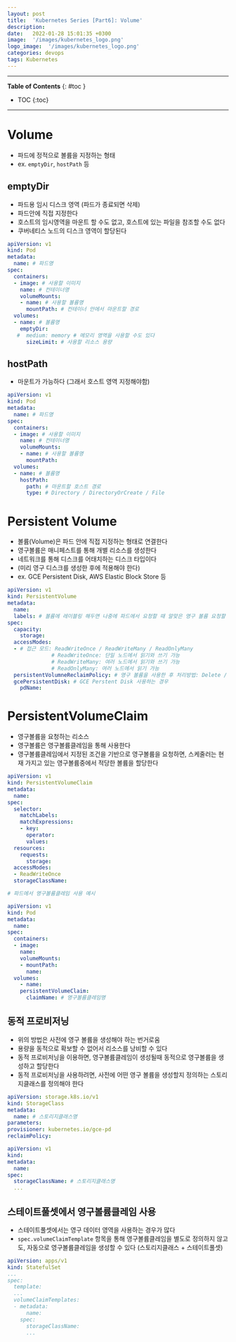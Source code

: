 ```yaml
---
layout: post
title:  'Kubernetes Series [Part6]: Volume'
description: 
date:   2022-01-28 15:01:35 +0300
image:  '/images/kubernetes_logo.png'
logo_image:  '/images/kubernetes_logo.png'
categories: devops
tags: Kubernetes
---
```


---
**Table of Contents**
{: #toc }
*  TOC
{:toc}

---

# Volume

- 파드에 정적으로 볼륨을 지정하는 형태
- ex. `emptyDir`, `hostPath` 등

## emptyDir

- 파드용 임시 디스크 영역 (파드가 종료되면 삭제)
- 파드안에 직접 지정한다
- 호스트의 임시영역을 마운트 할 수도 없고, 호스트에 있는 파일을 참조할 수도 없다
- 쿠버네티스 노드의 디스크 영역이 할당된다

```yaml
apiVersion: v1
kind: Pod
metadata:
  name: # 파드명
spec:
  containers:
  - image: # 사용할 이미지
    name: # 컨테이너명
    volumeMounts:
    - name: # 사용할 볼륨명
      mountPath: # 컨테이너 안에서 마운트할 경로
  volumes:
  - name: # 볼륨명
    emptyDir:
   #  medium: memory # 메모리 영역을 사용할 수도 있다
      sizeLimit: # 사용할 리소스 용량
```

## hostPath

- 마운트가 가능하다 (그래서 호스트 영역 지정해야함)

```yaml
apiVersion: v1
kind: Pod
metadata:
  name: # 파드명
spec:
  containers:
  - image: # 사용할 이미지
    name: # 컨테이너명
    volumeMounts:
    - name: # 사용할 볼륨명
      mountPath:
  volumes:
  - name: # 볼륨명
    hostPath:
      path: # 마운트할 호스트 경로
      type: # Directory / DirectoryOrCreate / File
```

# Persistent Volume

- 볼륨(Volume)은 파드 안에 직접 지정하는 형태로 연결한다
- 영구볼륨은 매니페스트를 통해 개별 리소스를 생성한다
- 네트워크를 통해 디스크를 어태치하는 디스크 타입이다
- (미리 영구 디스크를 생성한 후에 적용해야 한다)
- ex. GCE Persistent Disk, AWS Elastic Block Store 등

```yaml
apiVersion: v1
kind: PersistentVolume
metadata:
  name:
  labels: # 볼륨에 레이블링 해두면 나중에 파드에서 요청할 때 알맞은 영구 볼륨 요청할 수 있음
spec:
  capacity:
    storage:
  accessModes:
  - # 접근 모드: ReadWriteOnce / ReadWriteMany / ReadOnlyMany
              # ReadWriteOnce: 단일 노드에서 읽기와 쓰기 가능
              # ReadWriteMany: 여러 노드에서 읽기와 쓰기 가능
              # ReadOnlyMany: 여러 노드에서 읽기 가능
  persistentVolumneReclaimPolicy: # 영구 볼륨을 사용한 후 처리방법: Delete / Retain / Recycle
  gcePersistentDisk: # GCE Perstent Disk 사용하는 경우
    pdName:
```

# PersistentVolumeClaim

- 영구볼륨을 요청하는 리소스
- 영구볼륨은 영구볼륨클레임을 통해 사용한다
- 영구볼륨클레임에서 지정된 조건을 기반으로 영구볼륨을 요청하면, 스케줄러는 현재 가지고 있는 영구볼륨중에서 적당한 볼륨을 할당한다

```yaml
apiVersion: v1
kind: PersistentVolumeClaim
metadata:
  name:
spec:
  selector:
    matchLabels:
    matchExpressions:
    - key:
      operator:
      values:
  resources:
    requests:
      storage:
  accessModes:
  - ReadWriteOnce
  storageClassName:
```

```yaml
# 파드에서 영구볼륨클레임 사용 예시

apiVersion: v1
kind: Pod
metadata:
  name:
spec:
  containers:
  - image:
    name:
    volumeMounts:
    - mountPath:
      name:
  volumes:
    - name:
    persistentVolumeClaim:
      claimName: # 영구볼륨클레임명
```

## 동적 프로비저닝

- 위의 방법은 사전에 영구 볼륨을 생성해야 하는 번거로움
- 용량을 동적으로 확보할 수 없어서 리소스를 낭비할 수 있다
- 동적 프로비저닝을 이용하면, 영구볼륨클레임이 생성될때 동적으로 영구볼륨을 생성하고 할당한다
- 동적 프로비저닝을 사용하려면, 사전에 어떤 영구 볼륨을 생성할지 정의하는 스토리지클래스를 정의해야 한다

```yaml
apiVersion: storage.k8s.io/v1
kind: StorageClass
metadata:
  name: # 스토리지클래스명 
parameters:
provisioner: kubernetes.io/gce-pd
reclaimPolicy:
```

```yaml
apiVersion: v1
kind:
metadata:
  name:
spec:
  storageClassName: # 스토리지클래스명
  ...
```

## 스테이트풀셋에서 영구볼륨클레임 사용

- 스테이트풀셋에서는 영구 데이터 영역을 사용하는 경우가 많다
- `spec.volumeClaimTemplate` 항목을 통해 영구볼륨클레임을 별도로 정의하지 않고도, 자동으로 영구볼륨클레임을 생성할 수 있다 (스토리지클래스 + 스테이트풀셋)

```yaml
apiVersion: apps/v1
kind: StatefulSet
...
spec:
  template:
  ...
  volumeClaimTemplates:
  - metadata:
      name:
    spec:
      storageClassName:
      ...
```